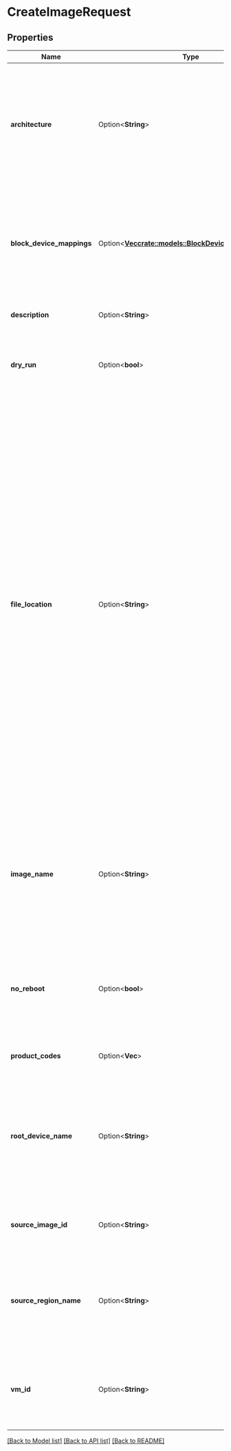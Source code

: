# CreateImageRequest

## Properties

Name | Type | Description | Notes
------------ | ------------- | ------------- | -------------
**architecture** | Option<**String**> | **(when registering from a snapshot, or from a bucket without using a manifest file)** The architecture of the OMI (`i386` or `x86_64`). | [optional]
**block_device_mappings** | Option<[**Vec<crate::models::BlockDeviceMappingImage>**](BlockDeviceMappingImage.md)> | **(when registering from a snapshot, or from a bucket without using a manifest file)** One or more block device mappings. | [optional]
**description** | Option<**String**> | A description for the new OMI. | [optional]
**dry_run** | Option<**bool**> | If true, checks whether you have the required permissions to perform the action. | [optional]
**file_location** | Option<**String**> | **(when registering from a bucket by using a manifest file)** The pre-signed URL of the manifest file for the OMI you want to register. For more information, see [Configuring a Pre-signed URL](https://docs.outscale.com/en/userguide/Configuring-a-Pre-signed-URL.html) or [Managing Access to Your Buckets and Objects](https://docs.outscale.com/en/userguide/Managing-Access-to-Your-Buckets-and-Objects.html).<br /> You can also specify the normal URL of the OMI if you have permission on the OOS bucket, without using the manifest file, but in that case, you need to manually specify through the other parameters all the information that would otherwise be read from the manifest file. | [optional]
**image_name** | Option<**String**> | A unique name for the new OMI.<br /> Constraints: 3-128 alphanumeric characters, underscores (`_`), spaces (` `), parentheses (`()`), slashes (`/`), periods (`.`), or dashes (`-`). | [optional]
**no_reboot** | Option<**bool**> | **(when creating from a VM)** If false, the VM shuts down before creating the OMI and then reboots. If true, the VM does not. | [optional]
**product_codes** | Option<**Vec<String>**> | The product codes associated with the OMI. | [optional]
**root_device_name** | Option<**String**> | **(when registering from a snapshot, or from a bucket without using a manifest file)** The name of the root device for the new OMI. | [optional]
**source_image_id** | Option<**String**> | **(when copying an OMI)** The ID of the OMI you want to copy. | [optional]
**source_region_name** | Option<**String**> | **(when copying an OMI)** The name of the source Region (always the same as the Region of your account). | [optional]
**vm_id** | Option<**String**> | **(when creating from a VM)** The ID of the VM from which you want to create the OMI. | [optional]

[[Back to Model list]](../README.md#documentation-for-models) [[Back to API list]](../README.md#documentation-for-api-endpoints) [[Back to README]](../README.md)


